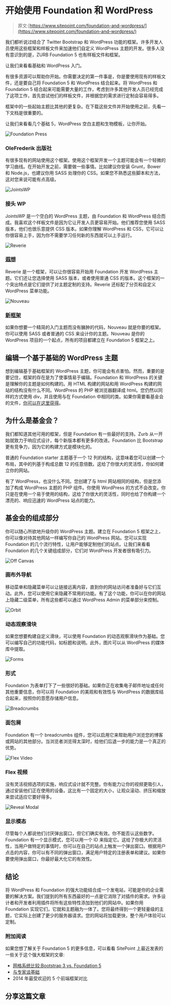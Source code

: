 # 开始使用 Foundation 和 WordPress

> 原文:[https://www.sitepoint.com/foundation-and-wordpress/](https://www.sitepoint.com/foundation-and-wordpress/)

我们都听说过结合了 Twitter Bootstrap 和 WordPress 功能的框架。许多开发人员使用这些框架和样板文件来加速他们自定义 WordPress 主题的开发。很多人没有意识到的是，ZURB Foundation 5 也有样板文件和框架。

让我们来看看基础和 WordPress 入门。

有很多资源可以帮助你开始。你需要决定的第一件事是，你是要使用现有的样板文件，还是要自己将 Foundation 5 和 WordPress 结合起来。将 WordPress 和 Foundation 5 结合起来可能需要大量的工作，考虑到许多其他开发人员已经完成了这项工作，首先尝试他们的样板文件，并根据您的需求进行定制会容易得多。

框架中的一些起始主题比其他的更复杂。在下载这些文件并开始使用之前，先看一下文档是很重要的。

让我们来看看几个基础 5，WordPress 空白主题和生物模板，让你开始。

![Foundation Press](../Images/a0f0890ac8ec512ca36ce277ce86e211.png)

### OleFrederik 出版社

有很多现有的网站使用这个框架。使用这个框架开发一个主题可能会有一个轻微的学习曲线。在开始开发之前，需要做一些事情。比如建议你安装 Grunt，Bower 和 Node.js，也建议你用 SASS 处理你的 CSS。如果您不熟悉这些脚本和方法，这对您来说可能有点高级。

![JointsWP](../Images/b7fa3e8d60404459cb6e5cf82b59bd71.png)

### 接头 WP

JointsWP 是一个空白的 WordPress 主题，由 Foundation 和 WordPress 结合而成。我喜欢这个样板文件是因为它让开发人员更容易开始。他们推荐您使用 SASS 版本，他们也很乐意提供 CSS 版本。如果你理解 WordPress 和 CSS，它可以让你很容易上手，因为你不需要学习任何新的东西就可以上手运行。

![Reverie](../Images/6fe22aed24fcd7640454f55c78c28351.png)

### [遐想](http://themefortress.com/reverie/)

Reverie 是一个框架，可以让你很容易开始用 Foundation 开发 WordPress 主题。它们还让您选择使用 SASS 版本，或者使用普通 CSS 的版本。这个框架的一个突出特点是它们提供了对主题定制的支持。Reverie 还标配了分页和自定义 WordPress 菜单功能。

![Nouveau](../Images/4d9bc1bc71ee0e339691b168ddd979c4.png)

### [新框架](http://www.nouveauframework.com/)

如果你想要一个精简的入门主题而没有臃肿的代码，Nouveau 就是你要的框架。你可以使用 SASS 或者普通的 CSS 来设计你的主题。Nouveau 是你的 WordPress 项目的一个起点，所有的项目都建立在 Foundation 5 框架之上。

## 编辑一个基于基础的 WordPress 主题

想到编辑基于基础框架的 WordPress 主题，你可能会有点害怕。然而，重要的是要记住，框架的存在是为了使事情易于编辑。Foundation 和 WordPress 的关键是理解你的主题是如何构建的。用 HTML 构建的网站和用 WordPress 构建的网站的结构没有什么不同。WordPress 的 PHP 被浏览器翻译成 html。您仍然以同样的方式使用 div，并且使用与在 Foundation 中相同的类。如果你需要看基金会的文件，[你可以在这里获得](http://foundation.zurb.com/docs)。

## 为什么是基金会？

我们都知道其他可用的框架，但是 Foundation 有一些最好的支持。Zurb 从一开始就致力于响应式设计，每个新版本都有更多的改进。Foundation 比 Bootstrap 更有竞争力，因为它的构建方式是模块化的。

普通的 Foundation starter 主题基于一个 12 列的结构，这意味着您可以创建一个布局，其中的列基于构成总数 12 的任意倍数。这给了你很大的灵活性，你如何建立你的网站。

有了 WordPress，也没什么不同。您创建了与 html 网站相同的结构，但是您添加了构成 WordPress 主题的 PHP 组件。你使用 WordPress 的方式不会改变。你只是在使用一个易于使用的结构，这给了你很大的灵活性，同时也给了你构建一个漂亮的、响应迅速的 WordPress 站点的能力。

## 基金会的组成部分

你可以随心所欲地升级你的 WordPress 主题。建立在 Foundation 5 框架之上，你可以像对待其他网站一样编写你自己的 WordPress 网站。您可以实现 Foundation 的几个流行特性，让用户能够定制他们的站点。让我们来看看 Foundation 的几个关键组成部分，它们对 WordPress 开发者很有吸引力。

![Off Canvas](../Images/8903e221258de535c3d25db0bc02a4d9.png)

### 画布外导航

移动菜单和隐藏菜单可以让链接远离内容，直到你的网站访问者准备好与它们互动。此外，您可以使用它来隐藏不常用的功能。有了这个功能，你可以在你的网站上隐藏二级菜单，所有这些都可以通过 WordPress Admin 的菜单部分来控制。

![Orbit](../Images/4a4b0ad5f6d9a21401c231ae0f9a2249.png)

### 动态观察滑块

如果您想要构建自定义滑块，可以使用 Foundation 的动态观察滑块作为基础。您可以编写自己的功能代码，如标题和说明。此外，图片可以从 WordPress 的媒体库中提取。

![Forms](../Images/df440473f4590cd3f4f67c2d27700b18.png)

### 形式

Foundation 为表单打下了一些很好的基础。如果你正在收集电子邮件地址或任何其他重要信息，你可以将 Foundation 的美观和有效性与 WordPress 的数据库结合起来，按照你的意愿存储用户信息。

![Breadcrumbs](../Images/8fc00a7dd5f9eefc0075ac1bc9678255.png)

### 面包屑

Foundation 有一个 breadcrumbs 组件，您可以启用它来帮助用户浏览您的博客或网站的其他部分。当浏览者浏览得太深时，给他们后退一步的能力是一个真正的优势。

![Flex Video](../Images/cee7eaeaf483885831dd766113cd8f4c.png)

### Flex 视频

没有灵活视频选项的实施，响应式设计就不完整。你有能力让你的视频更吸引人，通过安装他们正在使用的设备。这比有一个固定的大小，让观众滚动、挤压和缩放来尝试适应它要好得多。

![Reveal Modal](../Images/81040cb5c242837ac9dc613f527b9602.png)

### 显示模态

尽管每个人都说他们讨厌弹出窗口，但它们确实有效。你不能否认这些数字。Foundation 有一个显示模式，您可以用一个 ID 来指定它。这给了你极大的灵活性，当用户做特定的事情时，你可以在自己的站点上触发一个弹出窗口。根据用户点击的内容，你可以有不同的弹出窗口，满足用户特定的注册表单和建议。如果你要使用弹出窗口，你最好最大化它的有效性。

## 结论

将 WordPress 和 Foundation 的强大功能结合成一个发电站，可能是你的企业需要的解决方案。我们提到的所有东西最好的一点是它消除了对插件的需求。许多设计者和开发者利用插件将所有这些特性添加到他们的网站中。如果你用 Foundation 实现它们，它就和主题融为一体了。您将最终得到一个更轻量级的主题，它实际上创建了更少的服务器请求。您的网站将加载更快，整个用户体验可以定制。

### 附加阅读

如果您想了解关于 Foundation 5 的更多信息，可以看看 SitePoint 上最近发表的一些关于这个强大框架的文章:

*   [网格系统比较:Bootstrap 3 vs. Foundation 5](https://www.sitepoint.com/grid-system-comparison-bootstrap-vs-foundation)
*   [与专家谈基础](https://www.sitepoint.com/talk-foundation-expertsthe-transcript)
*   2014 年最受欢迎的 5 个前端框架对比

## 分享这篇文章